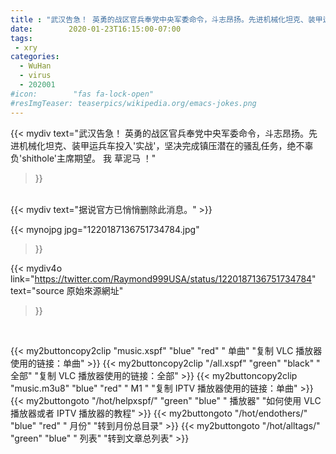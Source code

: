 ```yaml
---
title : "武汉告急！ 英勇的战区官兵奉党中央军委命令，斗志昂扬。先进机械化坦克、装甲运兵车投入'实战'，坚决完成镇压潜在的骚乱任务，绝不辜负'shithole'主席期望。 我 草泥马 ！"
date:        2020-01-23T16:15:00-07:00
tags:
 - xry
categories:
  - WuHan
  - virus
  - 202001
#icon:        "fas fa-lock-open"
#resImgTeaser: teaserpics/wikipedia.org/emacs-jokes.png
---
```


{{< mydiv text="武汉告急！ 英勇的战区官兵奉党中央军委命令，斗志昂扬。先进机械化坦克、装甲运兵车投入'实战'，坚决完成镇压潜在的骚乱任务，绝不辜负'shithole'主席期望。 我 草泥马 ！"
>}}
<br>
{{< mydiv text="据说官方已悄悄删除此消息。"
>}}
<br>


{{< mynojpg jpg="1220187136751734784.jpg"
>}}


{{< mydiv4o link="https://twitter.com/Raymond999USA/status/1220187136751734784"
text="source 原始來源網址"
>}}


<br>

{{< my2buttoncopy2clip "music.xspf"        "blue"   "red"    " 单曲"  "复制 VLC 播放器使用的链接：单曲" >}} {{< my2buttoncopy2clip "/all.xspf"         "green"  "black"  " 全部"  "复制 VLC 播放器使用的链接：全部" >}} {{< my2buttoncopy2clip "music.m3u8"        "blue"   "red"    " M1 "    "复制 IPTV 播放器使用的链接：单曲" >}} {{< my2buttongoto      "/hot/helpxspf/"    "green"  "blue"   " 播放器" "如何使用 VLC 播放器或者 IPTV 播放器的教程" >}} {{< my2buttongoto      "/hot/endothers/"   "blue"   "red"    " 月份"   "转到月份总目录" >}} {{< my2buttongoto      "/hot/alltags/"     "green"  "blue"   " 列表"   "转到文章总列表" >}} 
